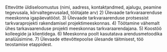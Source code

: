 Ettevõtte üldiseloomustus (nimi, aadress, kontaktandmed, ajalugu, peamine tegevusala, kõrvaltegevusalad, töötajate arv)
2) Ülevaade tarkvaraarenduse meeskonna igapäevatööst.
3) Ülevaade tarkvaraarenduse protsessist tarkvaraprojekti rakendamisel projektimeeskonnas.
4) Töötamine vähemalt ühes tarkavaarenduse projekti meeskonnas tarkvaraarendajana.
5) Koostöö kolleegide ja klientidega.
6) Meeskonna poolt kasutatava arendusmetoodika analüüsimine.
7) Ülevaade ettevõttepoolse ülesande täitmisest, töö teostamise etappidest.
